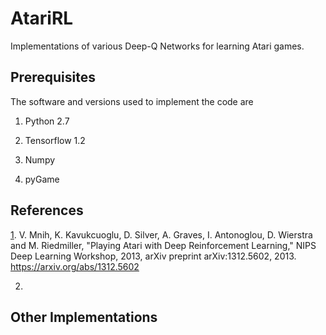 # AtariRL

Implementations of various Deep-Q Networks for learning Atari games.

## Prerequisites

The software and versions used to implement the code are

1.  Python 2.7

2.  Tensorflow 1.2

3.  Numpy

4.  pyGame

## References

[1].  V. Mnih, K. Kavukcuoglu, D. Silver, A. Graves, I. Antonoglou, D. Wierstra and M. Riedmiller, "Playing Atari with Deep Reinforcement Learning," NIPS Deep Learning Workshop, 2013, arXiv preprint arXiv:1312.5602, 2013.  https://arxiv.org/abs/1312.5602

2.  


[1]: https://arxiv.org/abs/1312.5602


## Other Implementations

